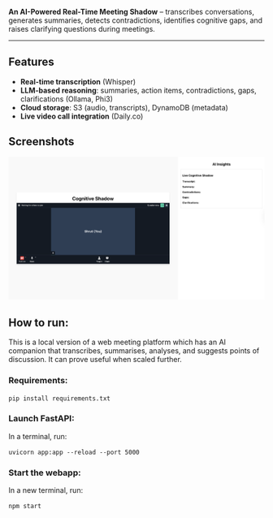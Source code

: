 **An AI-Powered Real-Time Meeting Shadow** – transcribes conversations, generates summaries, detects contradictions, identifies cognitive gaps, and raises clarifying questions during meetings.

---

## Features  

- **Real-time transcription** (Whisper)  
- **LLM-based reasoning**: summaries, action items, contradictions, gaps, clarifications (Ollama, Phi3)  
- **Cloud storage**: S3 (audio, transcripts), DynamoDB (metadata)  
- **Live video call integration** (Daily.co)  

## Screenshots  

![Cognitive Shadow Interface](image.png)

## How to run:
This is a local version of a web meeting platform which has an AI companion that transcribes, summarises, analyses, and suggests points of discussion. It can prove useful when scaled further.

### Requirements:
```
pip install requirements.txt
```

### Launch FastAPI:
In a terminal, run: 
```
uvicorn app:app --reload --port 5000
```

### Start the webapp:
In a new terminal, run:
```
npm start
```